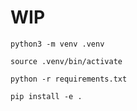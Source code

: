 # WIP

`python3 -m venv .venv`

`source .venv/bin/activate`

`python -r requirements.txt`

`pip install -e .`
